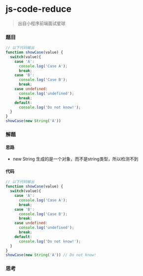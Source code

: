 # js-code-reduce

> 出自小程序前端面试星球

### 题目

```javascript
// 以下代码输出
function showCase(value) {
  switch(value){
    case 'A':
      console.log('Case A');
      break;
    case 'B':
      console.log('Case B');
      break;
    case undefined:
      console.log('undefined');
      break;
    default:
      console.log('Do not know!');
  }
}
showCase(new String('A'))
```



### 解题

#### 思路

* new String 生成的是一个对象，而不是string类型，所以检测不到

#### 代码

```javascript
// 以下代码输出
function showCase(value) {
  switch(value){
    case 'A':
      console.log('Case A');
      break;
    case 'B':
      console.log('Case B');
      break;
    case undefined:
      console.log('undefined');
      break;
    default:
      console.log('Do not know!');
  }
}
showCase(new String('A')) // Do not know! 
```





### 思考

